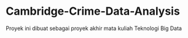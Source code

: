 # Cambridge-Crime-Data-Analysis
Proyek ini dibuat sebagai proyek akhir mata kuliah Teknologi Big Data
